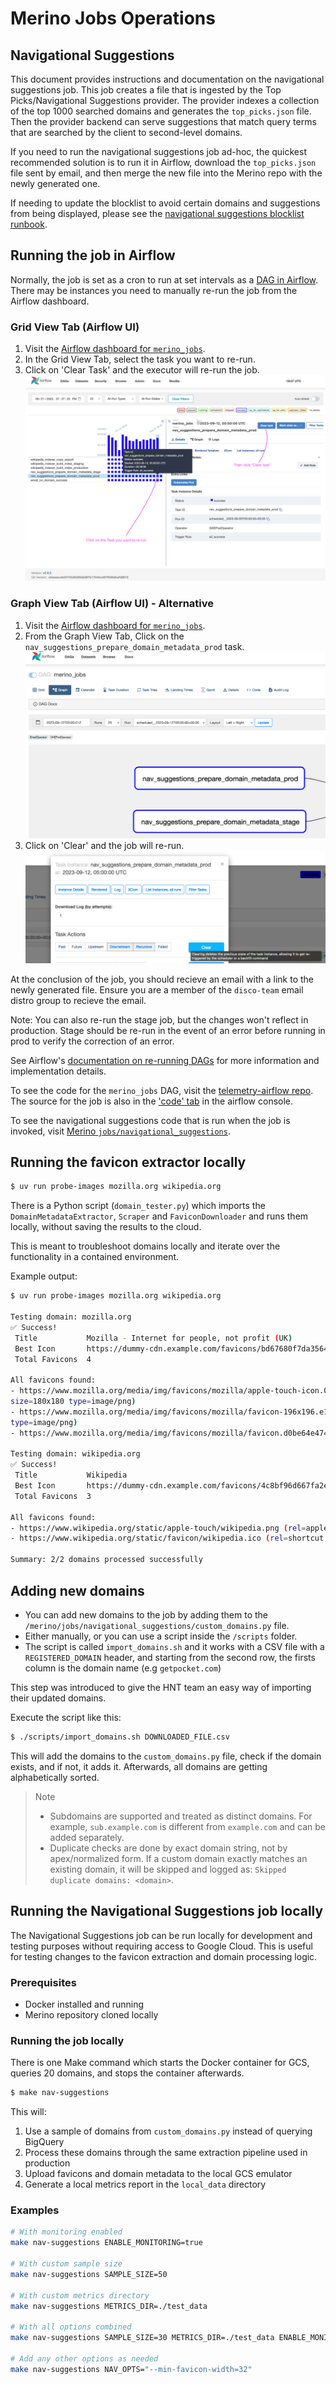 # Merino Jobs Operations

## Navigational Suggestions
This document provides instructions and documentation on the navigational suggestions job.
This job creates a file that is ingested by the Top Picks/Navigational Suggestions provider.
The provider indexes a collection of the top 1000 searched domains and generates the `top_picks.json` file.  Then the provider backend can serve suggestions that match query terms that are searched by the client to second-level domains.

If you need to run the navigational suggestions job ad-hoc, the quickest recommended solution is to run it in Airflow, download the `top_picks.json` file sent by email,
and then merge the new file into the Merino repo with the newly generated one.

If needing to update the blocklist to avoid certain domains and suggestions from being displayed,
please see the [navigational suggestions blocklist runbook][nav_sug_blocklist_runbook].

## Running the job in Airflow
Normally, the job is set as a cron to run at set intervals as a [DAG in Airflow][airflow_docs].
There may be instances you need to manually re-run the job from the Airflow dashboard.

### Grid View Tab (Airflow UI)
1. Visit the [Airflow dashboard for `merino_jobs`][merino_jobs-grid].
2. In the Grid View Tab, select the task you want to re-run.
3. Click on 'Clear Task' and the executor will re-run the job.
![merino_jobs UI Diagram](dag_ui.png "merino_jobs UI Diagram")

### Graph View Tab (Airflow UI) - Alternative
1. Visit the [Airflow dashboard for `merino_jobs`][merino_jobs-graph].
2. From the Graph View Tab, Click on the `nav_suggestions_prepare_domain_metadata_prod` task.
![merino_jobs Nav Suggest Graph View](nav_sug_graph_view.png "merino_jobs UI Graph View")
3. Click on 'Clear' and the job will re-run.
![merino_jobs UI Task Instance Clear](nav_task_instance_clear.png "merino_jobs UI Task Clear")

At the conclusion of the job, you should recieve an email with a link to the newly generated file. Ensure you are a member of the `disco-team` email distro group to recieve the email.

Note: You can also re-run the stage job, but the changes won't reflect in production. Stage should be re-run in the event of an error before running in prod to verify the correction of an error.


See Airflow's [documentation on re-running DAGs][airflow_rerun_dag] for more information and implementation details.


To see the code for the `merino_jobs` DAG, visit the [telemetry-airflow repo][merino_jobs_repo]. The source for the job is also in the ['code' tab][merino_jobs_code] in the airflow console.

To see the navigational suggestions code that is run when the job is invoked, visit [Merino `jobs/navigational_suggestions`][nav_sug_dir].

[nav_sug_blocklist_runbook]: https://github.com/mozilla-services/merino-py/blob/main/docs/operations/blocklist-nav-suggestions.md
[nav_sug_dir]: https://github.com/mozilla-services/merino-py/tree/main/merino/jobs/navigational_suggestions
[airflow_docs]: https://airflow.apache.org/docs/apache-airflow/stable/public-airflow-interface.html#dags
[airflow_rerun_dag]: https://airflow.apache.org/docs/apache-airflow/stable/core-concepts/dag-run.html#re-run-dag
[merino_jobs_repo]: https://github.com/mozilla/telemetry-airflow/blob/main/dags/merino_jobs.py
[merino_jobs_code]: https://workflow.telemetry.mozilla.org/dags/merino_jobs/code?root=
[merino_jobs-grid]: https://workflow.telemetry.mozilla.org/dags/merino_jobs/grid
[merino_jobs-graph]: https://workflow.telemetry.mozilla.org/dags/merino_jobs/graph?root=

## Running the favicon extractor locally

```bash
$ uv run probe-images mozilla.org wikipedia.org
```

There is a Python script (`domain_tester.py`) which imports the `DomainMetadataExtractor`,  `Scraper` and `FaviconDownloader` and runs them locally, without saving the results to the cloud.

This is meant to troubleshoot domains locally and iterate over the functionality in a contained environment.

Example output:
```bash
$ uv run probe-images mozilla.org wikipedia.org

Testing domain: mozilla.org
✅ Success!
 Title           Mozilla - Internet for people, not profit (UK)
 Best Icon       https://dummy-cdn.example.com/favicons/bd67680f7da3564bace91b2be87feab16d5e9e6266355b8f082e21f8159…
 Total Favicons  4

All favicons found:
- https://www.mozilla.org/media/img/favicons/mozilla/apple-touch-icon.05aa000f6748.png (rel=apple-touch-icon
size=180x180 type=image/png)
- https://www.mozilla.org/media/img/favicons/mozilla/favicon-196x196.e143075360ea.png (rel=icon size=196x196
type=image/png)
- https://www.mozilla.org/media/img/favicons/mozilla/favicon.d0be64e474b1.ico (rel=shortcut,icon)

Testing domain: wikipedia.org
✅ Success!
 Title           Wikipedia
 Best Icon       https://dummy-cdn.example.com/favicons/4c8bf96d667fa2e9f072bdd8e9f25c8ba6ba2ad55df1af7d9ea0dd575c1…
 Total Favicons  3

All favicons found:
- https://www.wikipedia.org/static/apple-touch/wikipedia.png (rel=apple-touch-icon)
- https://www.wikipedia.org/static/favicon/wikipedia.ico (rel=shortcut,icon)

Summary: 2/2 domains processed successfully
```

## Adding new domains

- You can add new domains to the job by adding them to the `/merino/jobs/navigational_suggestions/custom_domains.py` file.
- Either manually, or you can use a script inside the `/scripts` folder.
- The script is called `import_domains.sh` and it works with a CSV file with a `REGISTERED_DOMAIN` header, and starting from the second row, the firsts column is the domain name (e.g `getpocket.com`)

This step was introduced to give the HNT team an easy way of importing their updated domains.

Execute the script like this:
```bash
$ ./scripts/import_domains.sh DOWNLOADED_FILE.csv
```

This will add the domains to the `custom_domains.py` file, check if the domain exists, and if not, it adds it. Afterwards, all domains are getting alphabetically sorted.

> Note
> - Subdomains are supported and treated as distinct domains. For example, `sub.example.com` is different from `example.com` and can be added separately.
> - Duplicate checks are done by exact domain string, not by apex/normalized form. If a custom domain exactly matches an existing domain, it will be skipped and logged as: `Skipped duplicate domains: <domain>`.

## Running the Navigational Suggestions job locally

The Navigational Suggestions job can be run locally for development and testing purposes without requiring access to Google Cloud. This is useful for testing changes to the favicon extraction and domain processing logic.

### Prerequisites

- Docker installed and running
- Merino repository cloned locally

### Running the job locally

There is one Make command which starts the Docker container for GCS, queries 20 domains, and stops the container afterwards.

```bash
$ make nav-suggestions
```

This will:
1. Use a sample of domains from `custom_domains.py` instead of querying BigQuery
2. Process these domains through the same extraction pipeline used in production
3. Upload favicons and domain metadata to the local GCS emulator
4. Generate a local metrics report in the `local_data` directory

### Examples

```bash
# With monitoring enabled
make nav-suggestions ENABLE_MONITORING=true

# With custom sample size
make nav-suggestions SAMPLE_SIZE=50

# With custom metrics directory
make nav-suggestions METRICS_DIR=./test_data

# With all options combined
make nav-suggestions SAMPLE_SIZE=30 METRICS_DIR=./test_data ENABLE_MONITORING=true

# Add any other options as needed
make nav-suggestions NAV_OPTS="--min-favicon-width=32"
```
